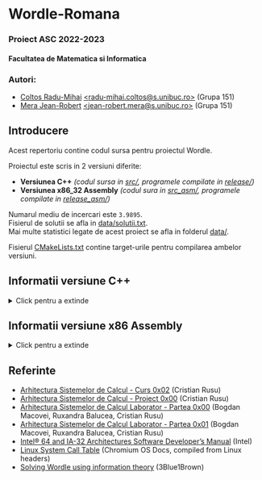 # Wordle-Romana

### Proiect ASC 2022-2023
#### Facultatea de Matematica si Informatica

### Autori:
- [Coltos Radu-Mihai](https://github.com/radubig) [\<radu-mihai.coltos@s.unibuc.ro\>](mailto:radu-mihai.coltos@s.unibuc.ro) (Grupa 151)
- [Mera Jean-Robert](https://github.com/MeraJean) [\<jean-robert.mera@s.unibuc.ro\>](mailto:jean-robert.mera@s.unibuc.ro) (Grupa 151)

## Introducere

Acest repertoriu contine codul sursa pentru proiectul Wordle.

Proiectul este scris in 2 versiuni diferite:
- **Versiunea C++** _(codul sursa in [src/](src), programele compilate in [release/](release))_
- **Versiunea x86_32 Assembly** _(codul sura in [src_asm/](src_asm), programele compilate in [release_asm/](release_asm))_

Numarul mediu de incercari este `3.9895`.  
Fisierul de solutii se afla in [data/solutii.txt](data/solutii.txt).  
Mai multe statistici legate de acest proiect se afla in folderul [data/](data).

Fisierul [CMakeLists.txt](CMakeLists.txt) contine target-urile pentru compilarea ambelor versiuni.

## Informatii versiune C++

<details>
<summary>Click pentru a extinde</summary>

### Compilare
Compilarea se face folosind CMake.

Este necesara instalarea bibliotecii `Boost` pentru a putea compila programul; aceasta se poate instala folosind comanda `sudo apt-get install libboost-all-dev`.

Programul a fost testat pe o distributie de Linux Ubuntu-based (Linux Mint 21).

### Executare
Proiectul nostru utilizeaza libraria boost pentru a rula [**WordleGame**](#wordlegame) ca un child process al procesului [**WordlePlayer**](#wordleplayer) pentru a permite comunicarea intre programe.

- Pentru a executa proiectul nostru si a juca in mod automat un joc, ruleaza `./WordlePlayer -auto` pentru un singur cuvant aleator sau `./WordlePlayer -auto n` pentru n cuvinte aleatorii.
- Pentru a executa jocul Wordle in mod traditional folosind consola pentru input si output, ruleaza `./WordleGame`
- Pentru a executa jucatorul Wordle in mod traditional folosind consola pentru input si output, ruleaza `./WordlePlayer`

Recomandam testarea ambelor moduri ale jocului pentru o experienta completa.

### Programe

#### WordleGame

Acest program contine implementarea propriu-zisa a jocului Wordle.

Acest program necesita fisierul [`cuvinte.txt`](data/cuvinte.txt) pentru a rula.

#### WordlePlayer

Acest program contine implementarea propiu-zisa a jucatorului Wordle ce gaseste solutia in cat mai putine incercari.

Acest program necesita fisierele [`cuvinte.txt`](data/cuvinte.txt) si [`second_guess_cache.txt`](data/second_guess_cache.txt) pentru a rula.

#### StatisticsGenerator

Acest program a fost folosit de catre noi pentru a automatiza si a genera diverse statistici, precum:
[`best_first_guess.txt`](data/best_first_guess.txt), unde au fost calculate entropiile initiale pentru fiecare cuvant, astfel putand sa facem prima incercare fixa pentru a economisi timp de executie;
[`second_guess_cache.txt`](data/second_guess_cache.txt), unde sunt precalculate toate posibilitatile pentru a doua incercare in functie de informatia oferita de prima incercare; acestea sunt cache-uite pentru a evita recalcularea entropiilor in al doilea pas;
[`solutii.txt`](data/solutii.txt), unde sunt afisate toate jocurile posibile cu raspunsurile incercate si
[`stats.txt`](data/stats.txt), de unde am extras numarul medii de incercari per joc (3.99).

### Detalii despre implementare

Vom denumi in continuare informatia despre fiecare cuvant incercat (modul in care se "coloreaza" literele) `pattern`.

Pentru a determina care este cea mai optima ghicire, calculam entropia tuturor cuvintelor din dictionar in raport cu cuvintele posibile ramase la un anumit moment de timp.

Cum aceasta metoda este costisitoare ca timp de executie, aplicam cateva eficientizari:
- Prima ghicire este intotdeauna `TAREI` deoarece are cea mai mare entropie; aceasta este hard-coded si astfel salvam cateva secunde ca timp de executie, totodata reducand drastic numarul cuvintelor posibile ramase (in medie de aproximativ 6 ori).
- Cum exista doar 243 de pattern-uri posibile pentru `TAREI` (3^5 sau 3 culori pentru fiecare litera), am precalculat pentru fiecare pattern cel mai optim cuvant care trebuie ghicit in continuare.
  Astfel, la acest pas este din nou evitata calcularea entropiilor si lista de cuvinte posibile ramase devine foarte mica comparativ cu cea initiala.
- In cazul in care doua cuvinte au entropii egale, il prioritizam pe cel care ar putea fi solutie.

Pattern-urile sunt siruri de 5 cifre ce codeaza culoarea unei litere: `0` daca litera este gri, `1` daca litera este verde, respectiv `2` daca litera este galben. Pentru a transmite mai eficient aceste siruri ca date, le consideram ca fiind un numar in baza 3 si le convertim in baza 10 (de exemplu sirul `10201` devine 81 + 0 + 2 * 9 + 0 + 1 = 100).
Numerele astfel convertite sunt pattern-urile transmise de `WordleGame`.

</details>

## Informatii versiune x86 Assembly

<details>
<summary>Click pentru a extinde</summary>

### Compilare
Compilarea se face folosind CMake.

Programul a fost testat pe o distributie de Linux Ubuntu-based (Linux Mint 21).

### Executare
Versiunea de Assembly utilizeaza fisiere pentru a realiza comunicarea intre [**ASM_WordleGame**](#asm_wordlegame) si [**ASM_WordlePlayer**](#asm_wordleplayer).

- Pentru a executa programul, deschide doua instante ale unui terminal si ruleaza `./ASM_WordlePlayer`, respectiv `./ASM_WordleGame`.

Este necesar ca cele doua programe sa se afle in acelasi folder, alaturi de fisierul [**cuvinte.txt**]().

### Programe

#### ASM_WordleGame

Acest program contine implementarea propriu-zisa a jocului Wordle.

Acest program necesita fisierul [`cuvinte.txt`](data/cuvinte.txt) pentru a rula.

#### ASM_WordlePlayer

Acest program contine implementarea propiu-zisa a jucatorului Wordle ce gaseste solutia in cat mai putine incercari.

Acest program necesita fisierul [`cuvinte.txt`](data/cuvinte.txt) pentru a rula.

### Detalii despre implementare
Aceasta versiune a programului foloseste sintaxa AT&T a limbajului Assembly. **NU** au fost folosite apeluri catre functii din C++; toate functiile au fost scrise de noi, inclusiv abstractizarile diferitelor syscall-uri. (Aceste abstractizari se regasesc in folderul [src_asm/_common/syscall/](src_asm/_common/syscall)). De asemnea, tot codul sursa a fost scris manual, fara ajutorul vreunui dezasamblor.

Versiunea de assembly foloseste acelasi algoritm de determinare a ghicirii optime ca versiunea C++, insa nu implementeaza toate optimizarile celeilalte versiuni (singura optimizare implementata este hard-codarea primului guess `TAREI`). Din acest motiv, media de ghicire a cuvantului va fi putin mai mare decat in versiunea C++.

</details>

## Referinte

- [Arhitectura Sistemelor de Calcul - Curs 0x02](https://cs.unibuc.ro/~crusu/asc/Arhitectura%20Sistemelor%20de%20Calcul%20(ASC)%20-%20Curs%200x02.pdf) (Cristian Rusu)
- [Arhitectura Sistemelor de Calcul - Proiect 0x00](https://cs.unibuc.ro/~crusu/asc/Arhitectura%20Sistemelor%20de%20Calcul%20(ASC)%20-%20Proiect%200x00%202022.pdf) (Cristian Rusu)
- [Arhitectura Sistemelor de Calcul Laborator - Partea 0x00](https://cs.unibuc.ro/~crusu/asc/Arhitectura%20Sistemelor%20de%20Calcul%20(ASC)%20-%20Laborator%20Partea%200x00.pdf) (Bogdan Macovei, Ruxandra Balucea, Cristian Rusu)
- [Arhitectura Sistemelor de Calcul Laborator - Partea 0x01](https://cs.unibuc.ro/~crusu/asc/Arhitectura%20Sistemelor%20de%20Calcul%20(ASC)%20-%20Laborator%20Partea%200x01.pdf) (Bogdan Macovei, Ruxandra Balucea, Cristian Rusu)
- [Intel® 64 and IA-32 Architectures Software Developer’s Manual](https://www.intel.com/content/www/us/en/developer/articles/technical/intel-sdm.html) (Intel)
- [Linux System Call Table](https://chromium.googlesource.com/chromiumos/docs/+/master/constants/syscalls.md#x86-32_bit) (Chromium OS Docs, compiled from Linux headers)
- [Solving Wordle using information theory](https://www.youtube.com/watch?v=v68zYyaEmEA) (3Blue1Brown)
